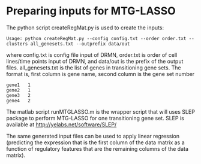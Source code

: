 # Preparing inputs for MTG-LASSO

The python script createRegMat.py is used to create the inputs:

```
Usage: python createRegMat.py --config config.txt --order order.txt --clusters all_genesets.txt --outprefix data/out
```

where config.txt is config file input of DRMN, order.txt is order of cell lines/time points input of DRMN, and data/out is the prefix of the output files.
all\_genesets.txt is the list of genes in transitioning gene sets.
The format is, first column is gene name, second column is the gene set number
```
gene1	1
gene2	1
gene3	2
gene4	2
``` 

The matlab script runMTGLASSO.m is the wrapper script that will uses SLEP package to perform MTG-LASSO for one transitioning gene set.
SLEP is available at http://yelabs.net/software/SLEP/

The same generated input files can be used to apply linear regression (predicting the expression that is the first column of the data matrix as a function of regulatory features that are the remaining columns of the data matrix).
